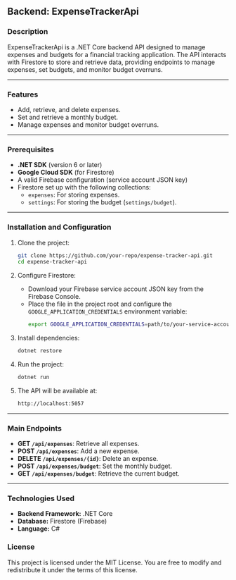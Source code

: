## **Backend: ExpenseTrackerApi**

### **Description**

ExpenseTrackerApi is a .NET Core backend API designed to manage expenses and budgets for a financial tracking application. The API interacts with Firestore to store and retrieve data, providing endpoints to manage expenses, set budgets, and monitor budget overruns.

---

### **Features**

- Add, retrieve, and delete expenses.
- Set and retrieve a monthly budget.
- Manage expenses and monitor budget overruns.

---

### **Prerequisites**

- **.NET SDK** (version 6 or later)
- **Google Cloud SDK** (for Firestore)
- A valid Firebase configuration (service account JSON key)
- Firestore set up with the following collections:
  - `expenses`: For storing expenses.
  - `settings`: For storing the budget (`settings/budget`).

---

### **Installation and Configuration**

1. Clone the project:
   ```bash
   git clone https://github.com/your-repo/expense-tracker-api.git
   cd expense-tracker-api
   ```

2. Configure Firestore:
   - Download your Firebase service account JSON key from the Firebase Console.
   - Place the file in the project root and configure the `GOOGLE_APPLICATION_CREDENTIALS` environment variable:
     ```bash
     export GOOGLE_APPLICATION_CREDENTIALS=path/to/your-service-account-key.json
     ```

3. Install dependencies:
   ```bash
   dotnet restore
   ```

4. Run the project:
   ```bash
   dotnet run
   ```

5. The API will be available at:
   ```bash
   http://localhost:5057
   ```

---

### **Main Endpoints**

- **GET `/api/expenses`**: Retrieve all expenses.
- **POST `/api/expenses`**: Add a new expense.
- **DELETE `/api/expenses/{id}`**: Delete an expense.
- **POST `/api/expenses/budget`**: Set the monthly budget.
- **GET `/api/expenses/budget`**: Retrieve the current budget.

---

### **Technologies Used**

- **Backend Framework:** .NET Core
- **Database:** Firestore (Firebase)
- **Language:** C#

### **License**

This project is licensed under the MIT License. You are free to modify and redistribute it under the terms of this license.
